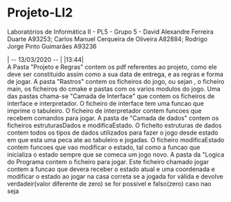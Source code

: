 # Projeto-LI2
Laboratórios de Informática II - PL5 - Grupo 5 - David Alexandre Ferreira Duarte A93253; Carlos Manuel Cerqueira de Oliveira A82884; Rodrigo Jorge Pinto Guimarães A93236

| -- 13/03/2020 -- |  |13:44|  
  A Pasta "Projeto e Regras" contem os pdf referentes ao projeto, como ele deve ser constituido assim como a sua data de entrega, e as regras e forma de jogar.
  A pasta "Rastros" contem os ficheiros do jogo, ou sejan , o ficheiro main, os ficheiros do cmake e pastas com os varios modulos do jogo.
  Uma das pastas chama-se "Camada de Interface" que contem os ficheiros de interface e interpretador. O ficheiro de interface tem uma funcao que imprime o tabuleiro. O ficheiro de interpretador contem funcoes que recebem comandos para jogar.
  A pasta de "Camada de dados" contem os ficheiros estruturasDados e modificaEstado. O ficheito estruturas de dados contem todos os tipos de dados utilizados para fazer o jogo desde estado em que esta uma peca ate ao tabuleiro e jogadas. O ficheiro modificaEstado contem funcoes que vao modificar o estado, tal como a funcao que inicializa o estado sempre que se comeca um  jogo novo.
  A pasta da "Logica do Programa contem o ficheiro para jogar. Este ficheiro chamado jogar contem a funcao que devera receber o estado atual e uma coordenada e modificar o estado ao jogar na casa correta se a jogada for válida e devolve verdadeir(valor diferente de zero) se for possivel e falso(zero) caso nao seja 
